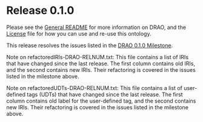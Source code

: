 # Release 0.1.0

Please see the [General README](https://github.com/FAIRsharing/domain-ontology/blob/master/README.md) for 
more information on DRAO, and the [License](https://github.com/FAIRsharing/domain-ontology/blob/master/LICENSE.md) file
for how you can use and re-use this ontology.

This release resolves the issues listed in the 
[DRAO 0.1.0 Milestone](https://github.com/FAIRsharing/domain-ontology/milestone/1).

Note on refactoredIRIs-DRAO-RELNUM.txt: This file contains a list of IRIs that have changed since the last release. The first column contains old IRIs, and the second contains new IRIs. Their refactoring is covered in the issues listed in the milestone above.

Note on refactoredUDTs-DRAO-RELNUM.txt: This file contains a list of user-defined tags (UDTs) that have changed since the last release. The first column contains old label for the user-defined tag, and the second contains new IRIs. Their refactoring is covered in the issues listed in the milestone above.
